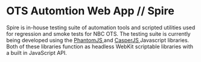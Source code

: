 # OTS Automtion Web App // Spire

Spire is in-house testing suite of automation tools and scripted utilities used for regression and smoke tests for NBC OTS. The testing suite is currently being developed using the [ PhantomJS ](http://phantomjs.org/) and [ CasperJS ](http://casperjs.org/) Javascript libraries. Both of these libraries function as headless WebKit scriptable libraries with a built in JavaScript API. 